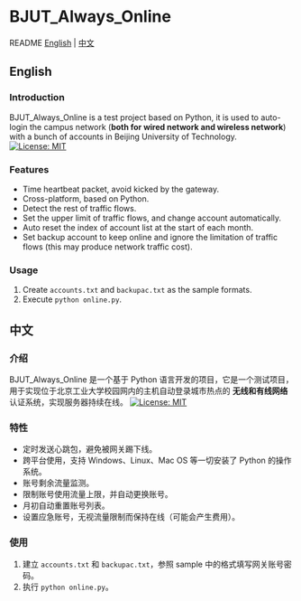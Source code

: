 # BJUT_Always_Online

README [English](#English) | [中文](#中文)

## English
### Introduction

BJUT_Always_Online is a test project based on Python, it is used to auto-login the campus network (**both for wired network and wireless network**) with a bunch of accounts in Beijing University of Technology.
[![License: MIT](https://img.shields.io/badge/License-MIT-yellow.svg)](https://opensource.org/licenses/MIT)


### Features

+ Time heartbeat packet, avoid kicked by the gateway.
+ Cross-platform, based on Python.
+ Detect the rest of traffic flows.
+ Set the upper limit of traffic flows, and change account automatically.
+ Auto reset the index of account list at the start of each month.
+ Set backup account to keep online and ignore the limitation of traffic flows (this may produce network traffic cost).

### Usage

1. Create `accounts.txt` and `backupac.txt` as the sample formats.
2. Execute `python online.py`.

## 中文
### 介绍

BJUT_Always_Online 是一个基于 Python 语言开发的项目，它是一个测试项目，用于实现位于北京工业大学校园网内的主机自动登录城市热点的 **无线和有线网络** 认证系统，实现服务器持续在线。
[![License: MIT](https://img.shields.io/badge/License-MIT-yellow.svg)](https://opensource.org/licenses/MIT)

### 特性

+ 定时发送心跳包，避免被网关踢下线。
+ 跨平台使用，支持 Windows、Linux、Mac OS 等一切安装了 Python 的操作系统。
+ 账号剩余流量监测。
+ 限制账号使用流量上限，并自动更换账号。
+ 月初自动重置账号列表。
+ 设置应急账号，无视流量限制而保持在线（可能会产生费用）。

### 使用

1. 建立 `accounts.txt` 和 `backupac.txt`，参照 sample 中的格式填写网关账号密码。
2. 执行 `python online.py`。